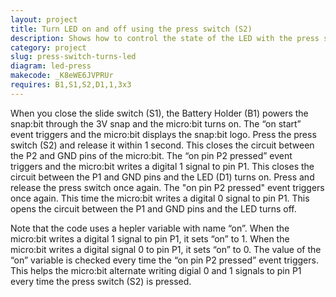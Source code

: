 ```yaml
---
layout: project
title: Turn LED on and off using the press switch (S2)
description: Shows how to control the state of the LED with the press switch.
category: project
slug: press-switch-turns-led 
diagram: led-press
makecode: _K8eWE6JVPRUr
requires: B1,S1,S2,D1,1,3x3
---
```


When you close the slide switch (S1), the Battery Holder (B1) powers the snap:bit through the 3V snap and the micro:bit turns on. The “on start” event triggers and the micro:bit displays the snap:bit logo. Press the press switch (S2) and release it within 1 second. This closes the circuit between the P2 and GND pins of the micro:bit. The “on pin P2 pressed” event triggers and the micro:bit writes a digital 1 signal to pin P1. This closes the circuit between the P1 and GND pins and the LED (D1) turns on. Press and release the press switch once again. The "on pin P2 pressed" event triggers once again. This time the micro:bit writes a digital 0 signal to pin P1. This opens the circuit between the P1 and GND pins and the LED turns off.

Note that the code uses a hepler variable with name “on”. When the micro:bit writes a digital 1 signal to pin P1, it sets “on” to 1. When the micro:bit writes a digital signal 0 to pin P1, it sets “on” to 0. The value of the “on” variable is checked every time the “on pin P2 pressed” event triggers. This helps the micro:bit alternate writing digial 0 and 1 signals to pin P1 every time the press switch (S2) is pressed.